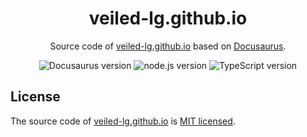 <h1 align="center">veiled-lg.github.io</h1>
<p align="center">Source code of <a href="https//veiled-lg.github.io">veiled-lg.github.io</a> based on <a href="https://docusaurus.io/">Docusaurus</a>.</p>
<p align="center">
  <a target="_blank"><img src="https://img.shields.io/badge/Docusaurus-2-green" alt="Docusaurus version" /></a>
  <a target="_blank"><img src="https://img.shields.io/badge/node-16.14-purple" alt="node.js version" /></a>
  <a target="_blank"><img src="https://img.shields.io/badge/TypeScript-4.7-blue" alt="TypeScript version" /></a>
</p>

## License

The source code of [veiled-lg.github.io](https://veiled-lg.github.io) is [MIT licensed](LICENSE).
